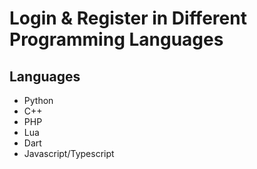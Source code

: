 # Login & Register in Different Programming Languages

## Languages

- Python
- C++
- PHP
- Lua
- Dart
- Javascript/Typescript
